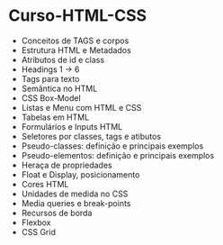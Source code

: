 # Curso-HTML-CSS

- Conceitos de TAGS e corpos
- Estrutura HTML e Metadados
- Atributos de id e class
- Headings 1 -> 6
- Tags para texto
- Semântica no HTML
- CSS Box-Model
- Listas e Menu com HTML e CSS
- Tabelas em HTML
- Formulários e Inputs HTML
- Seletores por classes, tags e atibutos
- Pseudo-classes: definição e principais exemplos
- Pseudo-elementos: definição e principais exemplos
- Heraça de propriedades
- Float e Display, posicionamento
- Cores HTML
- Unidades de medida no CSS
- Media queries e break-points
- Recursos de borda
- Flexbox
- CSS Grid